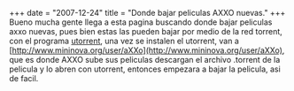 +++
date = "2007-12-24"
title = "Donde bajar peliculas AXXO nuevas."
+++
Bueno mucha gente llega a esta pagina buscando donde bajar peliculas axxo nuevas, pues bien estas las pueden bajar por medio de la red torrent, con el programa [utorrent](http://www.utorrent.com/), una vez se instalen el utorrent, van a [http://www.mininova.org/user/aXXo](http://www.mininova.org/user/aXXo), que es donde AXXO sube sus peliculas descargan el archivo .torrent de la pelicula y lo abren con utorrent, entonces empezara a bajar la pelicula, asi de facil.


